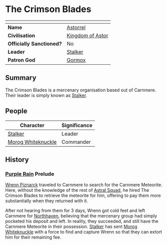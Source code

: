 # The Crimson Blades

| []() | |
| --- | --- |
| **Name** | [Astorrel](astorrel/astorrel.md) |
| **Civilisation** | [Kingdom of Astor](../README.md) |
| **Officially Sanctioned?** | No |
| **Leader** | [Stalker](../../../people/stalker.md) |
| **Patron God** | [Gormox](../../../gods/gods/gormox.md) |

## Summary

The Crimson Blades is a mercenary organisation based out of Carnmere. Their leader is simply known as [Stalker](../../../people/stalker.md).

## People

| Character | Significance |
| --- | --- |
| [Stalker](../../../people/stalker.md) | Leader |
| [Morog Whiteknuckle](../../../people/morog-whiteknuckle.md) | Commander |

## History

### [Purple Rain](../../../../campaigns/purple-rain/README.md) Prelude

[Wrenn Piznarck](../../../people/wrenn-piznarck.md) traveled to Carnmere to search for the Carnmere Meteorite. Here, without the knowledge of the rest of [Astral Squad](astorrel/squads/astral.md), he hired The Crimson Blades to retrieve the meteorite for him, offering to pay them more substantially when they returned with it.

After not hearing from them for 3 days, Wrenn got cold feet and left Carnmere for [Northhaven](../../../places/cities/northhaven.md), believing that the mercenary group had simply pocketed his deposit and left. In reality, they succeeded, and still have the Carnmere Meteorite in their possession. [Stalker](../../../people/stalker.md) has sent [Morog Whiteknuckle](../../../people/morog-whiteknuckle.md) with a force to find and capture Wrenn so that they can extort him for their remaining fee.
